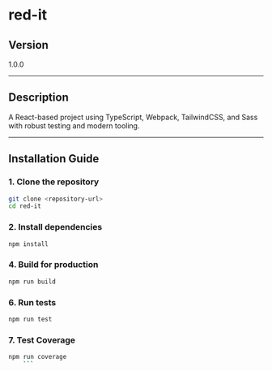 # red-it

## Version
1.0.0

---

## Description
A React-based project using TypeScript, Webpack, TailwindCSS, and Sass with robust testing and modern tooling.

---

## Installation Guide

### 1. Clone the repository
```bash
git clone <repository-url>
cd red-it

```

###  2. Install dependencies
```bash
npm install

```

### 4. Build for production
 ```bash
 npm run build
   ```
### 6. Run tests
```bash
npm run test
```
### 7. Test Coverage
```bash
npm run coverage
    ```
